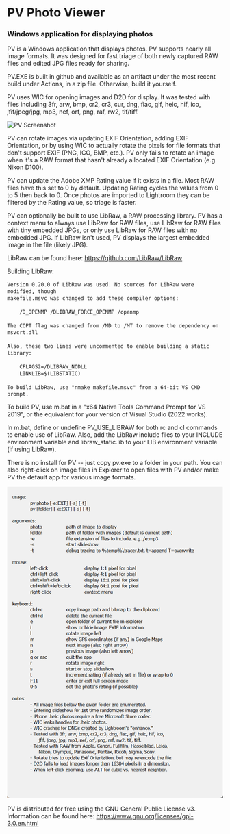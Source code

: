 # PV Photo Viewer
### Windows application for displaying photos

PV is a Windows application that displays photos. PV supports nearly all image formats.
It was designed for fast triage of both newly captured RAW files and edited JPG files
ready for sharing.

PV.EXE is built in github and available as an artifact under the most recent build
under Actions, in a zip file. Otherwise, build it yourself.

PV uses WIC for opening images and D2D for display. It was tested with files
including 3fr, arw, bmp, cr2, cr3, cur, dng, flac, gif, heic, hif, ico, jfif/jpeg/jpg,
mp3, nef, orf, png, raf, rw2, tif/tiff.

![PV Screenshot](pv3.png)

PV can rotate images via updating EXIF Orientation, adding EXIF Orientation, or by
using WIC to actually rotate the pixels for file formats that don't support EXIF
(PNG, ICO, BMP, etc.). PV only fails to rotate an image when it's a RAW format that
hasn't already allocated EXIF Orientation (e.g. Nikon D100).

PV can update the Adobe XMP Rating value if it exists in a file. Most RAW files have
this set to 0 by default. Updating Rating cycles the values from 0 to 5 then back to 0.
Once photos are imported to Lightroom they can be filtered by the Rating value, so
triage is faster.

PV can optionally be built to use LibRaw, a RAW processing library. PV has a context
menu to always use LibRaw for RAW files, use LibRaw for RAW files with tiny embedded
JPGs, or only use LibRaw for RAW files with no embedded JPG. If LibRaw isn't used,
PV displays the largest embedded image in the file (likely JPG).

LibRaw can be found here: https://github.com/LibRaw/LibRaw

Building LibRaw:

    Version 0.20.0 of LibRaw was used. No sources for LibRaw were modified, though
    makefile.msvc was changed to add these compiler options:

        /D_OPENMP /DLIBRAW_FORCE_OPENMP /openmp

    The COPT flag was changed from /MD to /MT to remove the dependency on msvcrt.dll

    Also, these two lines were uncommented to enable building a static library:

        CFLAGS2=/DLIBRAW_NODLL
        LINKLIB=$(LIBSTATIC)

    To build LibRaw, use "nmake makefile.msvc" from a 64-bit VS CMD prompt.

To build PV, use m.bat in a "x64 Native Tools Command Prompt for VS 2019", or the
equivalent for your version of Visual Studio (2022 works).

In m.bat, define or undefine PV_USE_LIBRAW for both rc and cl commands to enable use
of LibRaw. Also, add the LibRaw include files to your INCLUDE environment variable and
libraw_static.lib to your LIB environment variable (if using LibRaw).

There is no install for PV -- just copy pv.exe to a folder in your path. You can also
right-click on image files in Explorer to open files with PV and/or make PV the default
app for various image formats.

![PV Help Screenshot](help.png)

PV is distributed for free using the GNU General Public License v3. Information can
be found here: https://www.gnu.org/licenses/gpl-3.0.en.html
